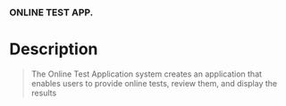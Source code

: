 ### ONLINE TEST APP.


# Description

> The Online Test Application system creates an application that enables users to provide online tests, review them, and display the results



